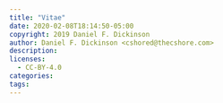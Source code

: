 ```yaml
---
title: "Vitae"
date: 2020-02-08T18:14:50-05:00
copyright: 2019 Daniel F. Dickinson
author: Daniel F. Dickinson <cshored@thecshore.com>
description:
licenses:
  - CC-BY-4.0
categories:
tags:
---
```

